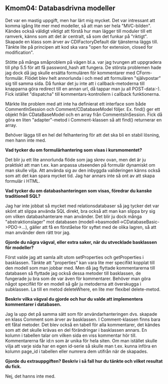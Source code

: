Kmom04: Databasdrivna modeller
------------------------------

Det var en mastig uppgift, men har lärt mig mycket. Det var intressant att komma igång lite mer med modeller, så att man ser hela "MVC-bilden". Kändes också väldigt viktigt att förstå hur man lägger till moduler till ett ramverk, känns som att det är centralt, så som det funkar på "riktigt". Skapade en klass som ärver av CDIFactoryDefault där tjänsterna läggs till. Tänkte lite på principen att kod ska vara "open for extension, closed for modification".

Stötte på många småproblem på vägen bl.a. var jag tvungen att uppgradera till php 5.5 för att få password_hash att fungera. De största problemen hade jag dock då jag skulle ersätta formulären för kommentarer med CForm-formulär. Flödet blev helt annorlunda i och med att formulären "självpostar" sig till samma sida. Då funkar det ju inte att i callback-metoderna till knapparna göra redirect till en annan url, då tappar man ju all POST-data:-). Fick istället "dispatcha" till kommentars-kontrollern i callback funktionerna.

Märkte lite problem med att inte ha definierat ett interface som både CommentInSession och Comment/CDatabaseModel följer. Ex. find() ger ett objekt från CDataBaseModel och en array från CommentsInSession. Fick då göra en liten "adapter"-metod i Comment-klassen så att find() returnerar en array.

Behöver lägga till en hel del felhantering för att det ska bli en stabil lösning, men hann inte med.

**Vad tycker du om formulärhantering som visas i kursmomentet?**

Det blir ju ett lite annorlunda flöde som jag skrev ovan, men det är ju praktiskt att man t.ex. kan anpassa utseenden på formulär dynamiskt om man skulle vilja. Att använda sig av den inbyggda valideringen känns också som att det kan spara mycket tid. Jag har annars inte så ont av att skapa formulär i HTML.

**Vad tycker du om databashanteringen som visas, föredrar du kanske traditionell SQL?**

Jag har inte jobbat så mycket med relationsdatabaser så jag tycker det var skönt att slippa använda SQL direkt, bra också att man kan slippa bry sig om vilken databashanterare man använder. Det blir ju dock många "abstraktionslager" mot databasen (modell->basmodell->CDatabaseBasic->PDO->...), gäller att få en förståelse för syftet med de olika lagren, så att man använder dem rätt tror jag.

**Gjorde du några vägval, eller extra saker, när du utvecklade basklassen för modeller?**

Först valde jag att samla allt utom setProperties och getProperties i basklassen. Tänkte att "properties" kan vara lite mer specifikt kopplat till den modell som man jobbar med. Men då jag flyttade kommentarerna till databasen så flyttade jag också dessa metoder till basklassen, de fungerade ju bra som de var även för kommentarer. Behöver man göra något specifikt för en modell så går ju metoderna att överskugga i subklassen. La till en metod deleteWhere, en lite mer flexibel delete-metod.

**Beskriv vilka vägval du gjorde och hur du valde att implementera kommentarer i databasen.**

Jag la upp det på samma sätt som för användarhanteringen dvs. skapade en klass Comment som ärver av basklassen. I Comment-klassen finns bara ett fåtal metoder. Det blev också en tabell för alla kommentarer, det kändes som att det skulle krävas en del förändringar i basklassen annars. En kolumn i tabellen talar om vilken sida en viss kommentar hör till. Kommentarerna får id:n som är unika för hela siten. Om man istället skulle vilja att varje sida har en egen id-serie så skulle man t.ex. kunna införa en kolumn page_id i tabellen eller numrera dem utifrån när de skapades.

**Gjorde du extrauppgiften? Beskriv i så fall hur du tänkte och vilket resultat du fick.**

Nej, det hanns inte med.